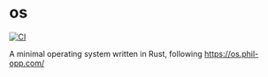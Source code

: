 # os
[![CI](https://github.com/0xSiO/os/actions/workflows/ci.yml/badge.svg)](https://github.com/0xSiO/os/actions/workflows/ci.yml)

A minimal operating system written in Rust, following https://os.phil-opp.com/
